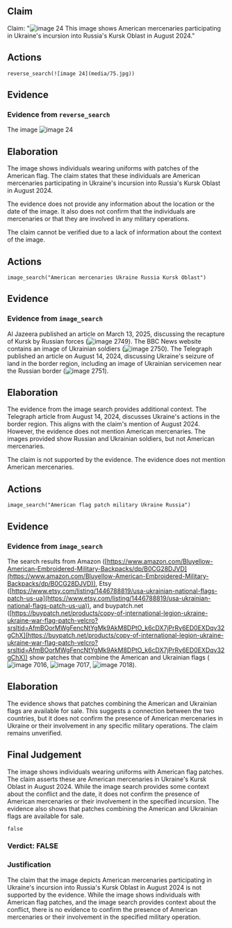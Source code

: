 ## Claim
Claim: "![image 24](media/75.jpg) This image shows American mercenaries participating in Ukraine's incursion into Russia's Kursk Oblast in August 2024."

## Actions
```
reverse_search(![image 24](media/75.jpg))
```

## Evidence
### Evidence from `reverse_search`
The image ![image 24](media/75.jpg)

## Elaboration
The image shows individuals wearing uniforms with patches of the American flag. The claim states that these individuals are American mercenaries participating in Ukraine's incursion into Russia's Kursk Oblast in August 2024.

The evidence does not provide any information about the location or the date of the image. It also does not confirm that the individuals are mercenaries or that they are involved in any military operations.

The claim cannot be verified due to a lack of information about the context of the image.


## Actions
```
image_search("American mercenaries Ukraine Russia Kursk Oblast")
```

## Evidence
### Evidence from `image_search`
Al Jazeera published an article on March 13, 2025, discussing the recapture of Kursk by Russian forces (![image 2749](media/2025-08-07_21-06-1754600768-891333.jpg)). The BBC News website contains an image of Ukrainian soldiers (![image 2750](media/2025-08-07_21-06-1754600769-463391.jpg)). The Telegraph published an article on August 14, 2024, discussing Ukraine's seizure of land in the border region, including an image of Ukrainian servicemen near the Russian border (![image 2751](media/2025-08-07_21-06-1754600769-877516.jpg)).


## Elaboration
The evidence from the image search provides additional context. The Telegraph article from August 14, 2024, discusses Ukraine's actions in the border region. This aligns with the claim's mention of August 2024. However, the evidence does not mention American mercenaries. The images provided show Russian and Ukrainian soldiers, but not American mercenaries.

The claim is not supported by the evidence. The evidence does not mention American mercenaries.


## Actions
```
image_search("American flag patch military Ukraine Russia")
```

## Evidence
### Evidence from `image_search`
The search results from Amazon ([https://www.amazon.com/Bluyellow-American-Embroidered-Military-Backpacks/dp/B0CG28DJVD](https://www.amazon.com/Bluyellow-American-Embroidered-Military-Backpacks/dp/B0CG28DJVD)), Etsy ([https://www.etsy.com/listing/1446788819/usa-ukrainian-national-flags-patch-us-ua](https://www.etsy.com/listing/1446788819/usa-ukrainian-national-flags-patch-us-ua)), and buypatch.net ([https://buypatch.net/products/copy-of-international-legion-ukraine-ukraine-war-flag-patch-velcro?srsltid=AfmBOorMWgFencNtYgMk9AkM8DPtO_k6cDX7jPrRy6ED0EXDqv32gChX](https://buypatch.net/products/copy-of-international-legion-ukraine-ukraine-war-flag-patch-velcro?srsltid=AfmBOorMWgFencNtYgMk9AkM8DPtO_k6cDX7jPrRy6ED0EXDqv32gChX)) show patches that combine the American and Ukrainian flags (![image 7016](media/2025-08-29_23-16-1756509382-189301.jpg), ![image 7017](media/2025-08-29_23-16-1756509382-771390.jpg), ![image 7018](media/2025-08-29_23-16-1756509383-522409.jpg)).


## Elaboration
The evidence shows that patches combining the American and Ukrainian flags are available for sale. This suggests a connection between the two countries, but it does not confirm the presence of American mercenaries in Ukraine or their involvement in any specific military operations. The claim remains unverified.


## Final Judgement
The image shows individuals wearing uniforms with American flag patches. The claim asserts these are American mercenaries in Ukraine's Kursk Oblast in August 2024. While the image search provides some context about the conflict and the date, it does not confirm the presence of American mercenaries or their involvement in the specified incursion. The evidence also shows that patches combining the American and Ukrainian flags are available for sale.

`false`

### Verdict: FALSE

### Justification
The claim that the image depicts American mercenaries participating in Ukraine's incursion into Russia's Kursk Oblast in August 2024 is not supported by the evidence. While the image shows individuals with American flag patches, and the image search provides context about the conflict, there is no evidence to confirm the presence of American mercenaries or their involvement in the specified military operation.
